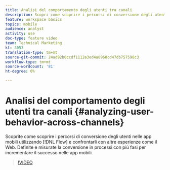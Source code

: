 ```yaml
---
title: Analisi del comportamento degli utenti tra canali
description: Scopri come scoprire i percorsi di conversione degli utenti nelle app mobili utilizzando Flusso e confrontalo con altre esperienze come il Web. Definite e misurate la conversione in processi con più fasi per incrementare il successo nelle app mobili.
feature: workspace basics
topics: mobile
audience: analyst
activity: use
doc-type: feature video
team: Technical Marketing
kt: 3053
translation-type: tm+mt
source-git-commit: 24ad92b0ccdf1112e3ed4a0968cd47db757598c3
workflow-type: tm+mt
source-wordcount: '81'
ht-degree: 0%

---
```



# Analisi del comportamento degli utenti tra canali {#analyzing-user-behavior-across-channels}

Scoprite come scoprire i percorsi di conversione degli utenti nelle app mobili utilizzando [!DNL Flow] e confrontarli con altre esperienze come il Web. Definite e misurate la conversione in processi con più fasi per incrementare il successo nelle app mobili.

>[!VIDEO](https://video.tv.adobe.com/v/27824/?quality=12)
